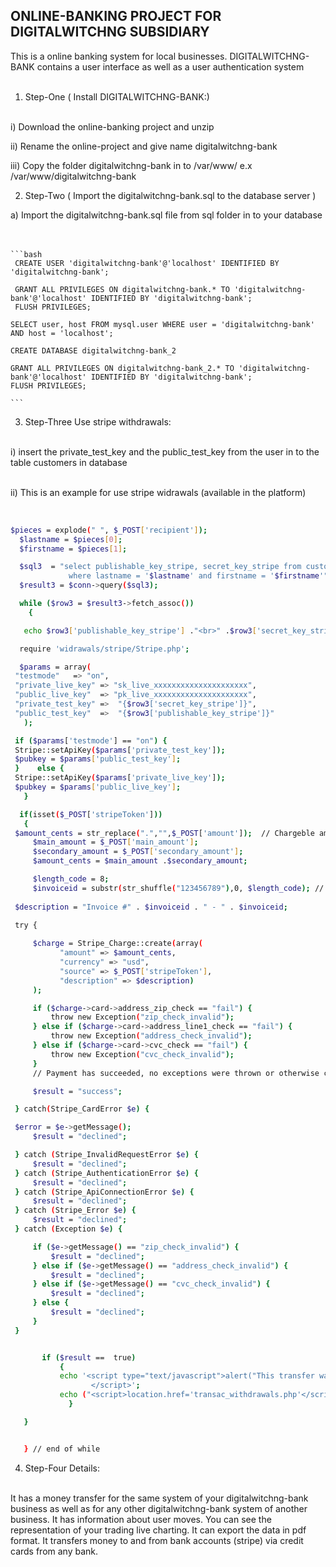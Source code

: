 ## ONLINE-BANKING PROJECT  FOR DIGITALWITCHNG SUBSIDIARY
This is a online banking system for local businesses. 
DIGITALWITCHNG-BANK contains a user interface as well as a user authentication system <br><br>

1) Step-One ( Install DIGITALWITCHNG-BANK:)  <br><br>

 i) Download the online-banking project and unzip <br>
 
 ii) Rename the online-project and give name digitalwitchng-bank <br> 
 
 iii) Copy the folder digitalwitchng-bank in to /var/www/ e.x /var/www/digitalwitchng-bank <br>


2) Step-Two ( Import the digitalwitchng-bank.sql to the database server )

 a) Import the digitalwitchng-bank.sql file from sql folder in to your database <br><br><br>
     
	```bash
     CREATE USER 'digitalwitchng-bank'@'localhost' IDENTIFIED BY 'digitalwitchng-bank';
     
	 GRANT ALL PRIVILEGES ON digitalwitchng-bank.* TO 'digitalwitchng-bank'@'localhost' IDENTIFIED BY 'digitalwitchng-bank';
     FLUSH PRIVILEGES;

    SELECT user, host FROM mysql.user WHERE user = 'digitalwitchng-bank' AND host = 'localhost';

	CREATE DATABASE digitalwitchng-bank_2

	GRANT ALL PRIVILEGES ON digitalwitchng-bank_2.* TO 'digitalwitchng-bank'@'localhost' IDENTIFIED BY 'digitalwitchng-bank';
    FLUSH PRIVILEGES;

    ``` 
 



3) Step-Three Use stripe withdrawals: <br><br>

 i) insert the private_test_key and the public_test_key from the user in to the table customers in database <br><br>
 
 ii) This is an example for use stripe widrawals (available in the platform) <br><br>
 
   ```bash

   $pieces = explode(" ", $_POST['recipient']);
     $lastname = $pieces[0];
     $firstname = $pieces[1]; 

     $sql3  = "select publishable_key_stripe, secret_key_stripe from customers
                where lastname = '$lastname' and firstname = '$firstname'";
     $result3 = $conn->query($sql3);

     while ($row3 = $result3->fetch_assoc())
       {

      echo $row3['publishable_key_stripe'] ."<br>" .$row3['secret_key_stripe'];

     require 'widrawals/stripe/Stripe.php';

     $params = array(
	"testmode"   => "on",
	"private_live_key" => "sk_live_xxxxxxxxxxxxxxxxxxxxx",
	"public_live_key"  => "pk_live_xxxxxxxxxxxxxxxxxxxxx",
	"private_test_key" =>  "{$row3['secret_key_stripe']}",
	"public_test_key"  =>  "{$row3['publishable_key_stripe']}"
      );

    if ($params['testmode'] == "on") {
	Stripe::setApiKey($params['private_test_key']);
	$pubkey = $params['public_test_key'];
    }    else {
	Stripe::setApiKey($params['private_live_key']);
	$pubkey = $params['public_live_key'];
      }

     if(isset($_POST['stripeToken']))
      {
	$amount_cents = str_replace(".","",$_POST['amount']);  // Chargeble amount
        $main_amount = $_POST['main_amount'];
        $secondary_amount = $_POST['secondary_amount'];
        $amount_cents = $main_amount .$secondary_amount;

        $length_code = 8;
        $invoiceid = substr(str_shuffle("123456789"),0, $length_code); // Invoice ID
                   
	$description = "Invoice #" . $invoiceid . " - " . $invoiceid;
	
	try {

		$charge = Stripe_Charge::create(array(		 
			  "amount" => $amount_cents,
			  "currency" => "usd",
			  "source" => $_POST['stripeToken'],
			  "description" => $description)			  
		);

		if ($charge->card->address_zip_check == "fail") {
			throw new Exception("zip_check_invalid");
		} else if ($charge->card->address_line1_check == "fail") {
			throw new Exception("address_check_invalid");
		} else if ($charge->card->cvc_check == "fail") {
			throw new Exception("cvc_check_invalid");
		}
		// Payment has succeeded, no exceptions were thrown or otherwise caught				

		$result = "success";

	} catch(Stripe_CardError $e) {			

	$error = $e->getMessage();
		$result = "declined";

	} catch (Stripe_InvalidRequestError $e) {
		$result = "declined";		  
	} catch (Stripe_AuthenticationError $e) {
		$result = "declined";
	} catch (Stripe_ApiConnectionError $e) {
		$result = "declined";
	} catch (Stripe_Error $e) {
		$result = "declined";
	} catch (Exception $e) {

		if ($e->getMessage() == "zip_check_invalid") {
			$result = "declined";
		} else if ($e->getMessage() == "address_check_invalid") {
			$result = "declined";
		} else if ($e->getMessage() == "cvc_check_invalid") {
			$result = "declined";
		} else {
			$result = "declined";
		}		  
	}


          if ($result ==  true)
              { 
              echo '<script type="text/javascript">alert("This transfer was held successfully.");
                     </script>';
              echo ("<script>location.href='transac_withdrawals.php'</script>");
                }

      }


      } // end of while

   ```
     
         

 


4) Step-Four Details: <br><br>

It has a money transfer for the same system of your digitalwitchng-bank business as well as for any other digitalwitchng-bank system of another business.
It has information about user moves.
You can see the representation of your trading live charting.
It can export the data in pdf format.
It transfers money to and from bank accounts (stripe) via credit cards from any bank. <br><br><br>




<!-- ![screenshots/000](screenshots/000.png) <br><br>
![screenshots/001](screenshots/001.png) <br><br>
![screenshots/002](screenshots/002.png) <br><br>
![screenshots/003](screenshots/003.png) <br><br>
![screenshots/004](screenshots/004.png) <br><br>
![screenshots/005](screenshots/005.png) <br><br>
![screenshots/006](screenshots/006.png) <br><br>
![screenshots/007](screenshots/007.png) <br><br>
![screenshots/008](screenshots/008.png) <br><br>
![screenshots/009](screenshots/009.png) <br><br>
![screenshots/0010](screenshots/0010.png) <br><br>
![screenshots/0011](screenshots/0011.png) <br><br>
![screenshots/0012](screenshots/0012.png) <br><br>
![screenshots/0013](screenshots/0013.png) <br><br> -->
